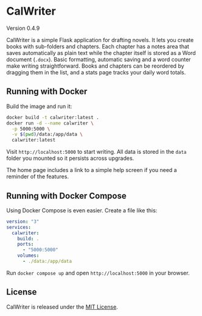 # CalWriter

Version 0.4.9

CalWriter is a simple Flask application for drafting novels. It lets you create books with sub-folders and chapters. Each chapter has a notes area that saves automatically as plain text while the chapter itself is stored as a Word document (`.docx`). Basic formatting, automatic saving and a word counter make writing straightforward. Books and chapters can be reordered by dragging them in the list, and a stats page tracks your daily word totals.

## Running with Docker

Build the image and run it:

```bash
docker build -t calwriter:latest .
docker run -d --name calwriter \
  -p 5000:5000 \
  -v $(pwd)/data:/app/data \
  calwriter:latest
```

Visit `http://localhost:5000` to start writing. All data is stored in the
`data` folder you mounted so it persists across upgrades.

The home page includes a link to a simple help screen if you need a reminder of
the features.

## Running with Docker Compose

Using Docker Compose is even easier. Create a file like this:

```yaml
version: "3"
services:
  calwriter:
    build: .
    ports:
      - "5000:5000"
    volumes:
      - ./data:/app/data
```

Run `docker compose up` and open `http://localhost:5000` in your browser.

## License

CalWriter is released under the [MIT License](LICENSE).
